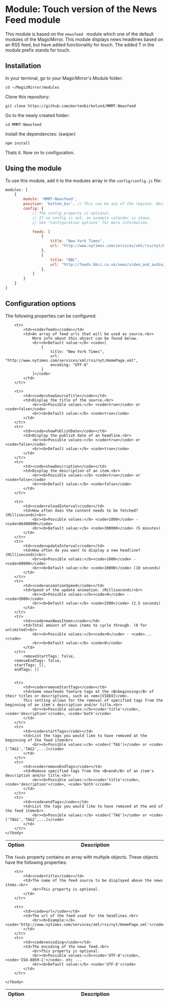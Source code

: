 # Module: Touch version of the News Feed module
This module is based on the `newsfeed ` module which one of the default modules of the MagicMirror.
This module displays news headlines based on an RSS feed, but have added functionality for touch. 
The added T in the module prefix stands for touch. 

## Installation

In your terminal, go to your MagicMirror's Module folder:
````
cd ~/MagicMirror/modules
````

Clone this repository:
````
git clone https://github.com/mortenbirkelund/MMMT-Newsfeed
````

Go to the newly created folder:
````
cd MMMT-Newsfeed
````

Install the dependencies: (swiper)
````
npm install
````

Thats it. Now on to configuration.

## Using the module

To use this module, add it to the modules array in the `config/config.js` file:
````javascript
modules: [
	{
		module: 'MMMT-Newsfeed',
		position: 'bottom_bar',	// This can be any of the regions. Best results in center regions.
		config: {
			// The config property is optional.
			// If no config is set, an example calendar is shown.
			// See 'Configuration options' for more information.

			feeds: [
				{
					title: "New York Times",
					url: "http://www.nytimes.com/services/xml/rss/nyt/HomePage.xml",
				},
				{
					title: "BBC",
					url: "http://feeds.bbci.co.uk/news/video_and_audio/news_front_page/rss.xml?edition=uk",
				},
			]
		}
	}
]
````

## Configuration options

The following properties can be configured:


<table width="100%">
	<!-- why, markdown... -->
	<thead>
		<tr>
			<th>Option</th>
			<th width="100%">Description</th>
		</tr>
	<thead>
	<tbody>

		<tr>
			<td><code>feeds</code></td>
			<td>An array of feed urls that will be used as source.<br>
				More info about this object can be found below.
				<br><b>Default value:</b> <code>[
					{
						title: "New York Times",
						url: "http://www.nytimes.com/services/xml/rss/nyt/HomePage.xml",
						encoding: "UTF-8"
					}
				]</code>
			</td>
		</tr>

		<tr>
			<td><code>showSourceTitle</code></td>
			<td>Display the title of the source.<br>
				<br><b>Possible values:</b> <code>true</code> or <code>false</code>
				<br><b>Default value:</b> <code>true</code>
			</td>
		</tr>
		<tr>
			<td><code>showPublishDate</code></td>
			<td>Display the publish date of an headline.<br>
				<br><b>Possible values:</b> <code>true</code> or <code>false</code>
				<br><b>Default value:</b> <code>true</code>
			</td>
		</tr>
		<tr>
			<td><code>showDescription</code></td>
			<td>Display the description of an item.<br>
				<br><b>Possible values:</b> <code>true</code> or <code>false</code>
				<br><b>Default value:</b> <code>false</code>
			</td>
		</tr>

		<tr>
			<td><code>reloadInterval</code></td>
			<td>How often does the content needs to be fetched? (Milliseconds)<br>
				<br><b>Possible values:</b> <code>1000</code> - <code>86400000</code>
				<br><b>Default value:</b> <code>300000</code> (5 minutes)
			</td>
		</tr>
		<tr>
			<td><code>updateInterval</code></td>
			<td>How often do you want to display a new headline? (Milliseconds)<br>
				<br><b>Possible values:</b><code>1000</code> - <code>60000</code>
				<br><b>Default value:</b> <code>10000</code> (10 seconds)
			</td>
		</tr>
		<tr>
			<td><code>animationSpeed</code></td>
			<td>Speed of the update animation. (Milliseconds)<br>
				<br><b>Possible values:</b><code>0</code> - <code>5000</code>
				<br><b>Default value:</b> <code>2500</code> (2.5 seconds)
			</td>
		</tr>
		<tr>
			<td><code>maxNewsItems</code></td>
			<td>Total amount of news items to cycle through. (0 for unlimited)<br>
				<br><b>Possible values:</b><code>0</code> - <code>...</code>
				<br><b>Default value:</b> <code>0</code>
			</td>
		</tr>
			removeStartTags: false,
		removeEndTags: false,
		startTags: [],
		endTags: []


		<tr>
			<td><code>removeStartTags</code></td>
			<td>Some newsfeeds feature tags at the <B>beginning</B> of their titles or descriptions, such as <em>[VIDEO]</em>.
			This setting allows for the removal of specified tags from the beginning of an item's description and/or title.<br>
				<br><b>Possible values:</b><code>'title'</code>, <code>'description'</code>, <code>'both'</code>
			</td>
		</tr>
		<tr>
			<td><code>startTags</code></td>
			<td>List the tags you would like to have removed at the beginning of the feed item<br>
				<br><b>Possible values:</b> <code>['TAG']</code> or <code>['TAG1','TAG2',...]</code>
			</td>
		</tr>
		<tr>
			<td><code>removeEndTags</code></td>
			<td>Remove specified tags from the <B>end</B> of an item's description and/or title.<br>
				<br><b>Possible values:</b><code>'title'</code>, <code>'description'</code>, <code>'both'</code>
			</td>
		</tr>
		<tr>
			<td><code>endTags</code></td>
			<td>List the tags you would like to have removed at the end of the feed item<br>
				<br><b>Possible values:</b> <code>['TAG']</code> or <code>['TAG1','TAG2',...]</code>
			</td>
		</tr>
	</tbody>
</table>

The `feeds` property contains an array with multiple objects. These objects have the following properties:

<table width="100%">
	<!-- why, markdown... -->
	<thead>
		<tr>
			<th>Option</th>
			<th width="100%">Description</th>
		</tr>
	<thead>
	<tbody>

		<tr>
			<td><code>title</code></td>
			<td>The name of the feed source to be displayed above the news items.<br>
				<br>This property is optional.
			</td>
		</tr>

		<tr>
			<td><code>url</code></td>
			<td>The url of the feed used for the headlines.<br>
				<br><b>Example:</b> <code>'http://www.nytimes.com/services/xml/rss/nyt/HomePage.xml'</code>
			</td>
		</tr>
		<tr>
			<td><code>encoding</code></td>
			<td>The encoding of the news feed.<br>
				<br>This property is optional.
				<br><b>Possible values:</b><code>'UTF-8'</code>, <code>'ISO-8859-1'</code>, etc ...
				<br><b>Default value:</b> <code>'UTF-8'</code>
			</td>
		</tr>

	</tbody>
</table>
